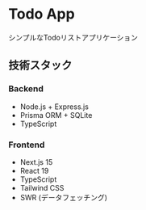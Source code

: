 # Todo App

シンプルなTodoリストアプリケーション

## 技術スタック

### Backend
- Node.js + Express.js
- Prisma ORM + SQLite
- TypeScript

### Frontend  
- Next.js 15
- React 19
- TypeScript
- Tailwind CSS
- SWR (データフェッチング)
